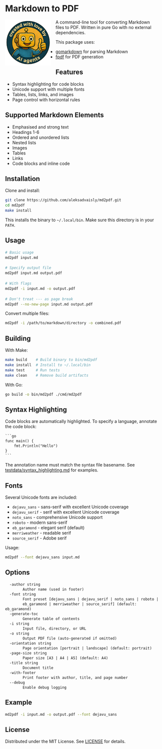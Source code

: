 # Markdown to PDF

<img src="docs/small_create_with_ai.png" style="float: left; margin: 0 15px 15px 0;" width="150">

A command-line tool for converting Markdown files to PDF. Written in pure Go with no external dependencies.

This package uses:
- [gomarkdown](https://github.com/gomarkdown/markdown) for parsing Markdown
- [fpdf](https://codeberg.org/go-pdf/fpdf) for PDF generation

## Features

- Syntax highlighting for code blocks
- Unicode support with multiple fonts
- Tables, lists, links, and images
- Page control with horizontal rules

## Supported Markdown Elements

- Emphasised and strong text
- Headings 1-6
- Ordered and unordered lists
- Nested lists
- Images
- Tables
- Links
- Code blocks and inline code

## Installation

Clone and install:

```sh
git clone https://github.com/aleksadvaisly/md2pdf.git
cd md2pdf
make install
```

This installs the binary to `~/.local/bin`. Make sure this directory is in your `PATH`.

## Usage

```sh
# Basic usage
md2pdf input.md

# Specify output file
md2pdf input.md output.pdf

# With flags
md2pdf -i input.md -o output.pdf

# Don't treat --- as page break
md2pdf --no-new-page input.md output.pdf
```

Convert multiple files:
```sh
md2pdf -i /path/to/markdown/directory -o combined.pdf
```

## Building

With Make:
```sh
make build    # Build binary to bin/md2pdf
make install  # Install to ~/.local/bin
make test     # Run tests
make clean    # Remove build artifacts
```

With Go:
```sh
go build -o bin/md2pdf ./cmd/md2pdf
```

## Syntax Highlighting

Code blocks are automatically highlighted. To specify a language, annotate the code block:

    ```go
    func main() {
        fmt.Println("Hello")
    }
    ```

The annotation name must match the syntax file basename. See [testdata/syntax_highlighting.md](./testdata/syntax_highlighting.md) for examples.

## Fonts

Several Unicode fonts are included:

- `dejavu_sans` - sans-serif with excellent Unicode coverage
- `dejavu_serif` - serif with excellent Unicode coverage
- `noto_sans` - comprehensive Unicode support
- `roboto` - modern sans-serif
- `eb_garamond` - elegant serif (default)
- `merriweather` - readable serif
- `source_serif` - Adobe serif

Usage:
```sh
md2pdf --font dejavu_sans input.md
```

## Options

```
  -author string
        Author name (used in footer)
  -font string
        Font preset [dejavu_sans | dejavu_serif | noto_sans | roboto |
        eb_garamond | merriweather | source_serif] (default: eb_garamond)
  -generate-toc
        Generate table of contents
  -i string
        Input file, directory, or URL
  -o string
        Output PDF file (auto-generated if omitted)
  -orientation string
        Page orientation [portrait | landscape] (default: portrait)
  -page-size string
        Paper size [A3 | A4 | A5] (default: A4)
  -title string
        Document title
  -with-footer
        Print footer with author, title, and page number
  --debug
        Enable debug logging
```

## Example

```sh
md2pdf -i input.md -o output.pdf --font dejavu_sans
```

## License

Distributed under the MIT License. See [LICENSE](./LICENSE) for details.
